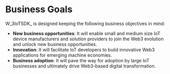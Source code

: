 # Business Goals

W_3IoTSDK_ is designed keeping the following business objectives in mind:

* **New business opportunities**: It will enable small and medium size IoT device manufacturers and solution providers to join the Web3 evolution and unlock new business opportunities.
* **Innovation**: It will facilitate IoT developers to build innovative Web3 applications for emerging machine economies.
* **Business adoption**: It will pave the way for adoption by large IoT businesses and ultimately drive Web3-based digital transformation.
